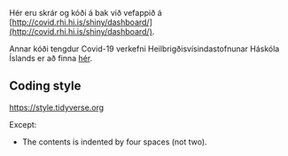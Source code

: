 Hér eru skrár og kóði á bak við vefappið á [http://covid.rhi.hi.is/shiny/dashboard/](http://covid.rhi.hi.is/shiny/dashboard/).

Annar kóði tengdur Covid-19 verkefni Heilbrigðisvísindastofnunar Háskóla Íslands er að finna [hér](https://github.com/bgautijonsson/covid19).



## Coding style 
https://style.tidyverse.org

Except:
* The contents is indented by four spaces (not two).


